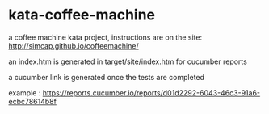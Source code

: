 # kata-coffee-machine

a coffee machine kata project, instructions are on the site: http://simcap.github.io/coffeemachine/

an index.htm is generated in target/site/index.htm for cucumber reports

a cucumber link is generated once the tests are completed 

example : https://reports.cucumber.io/reports/d01d2292-6043-46c3-91a6-ecbc78614b8f